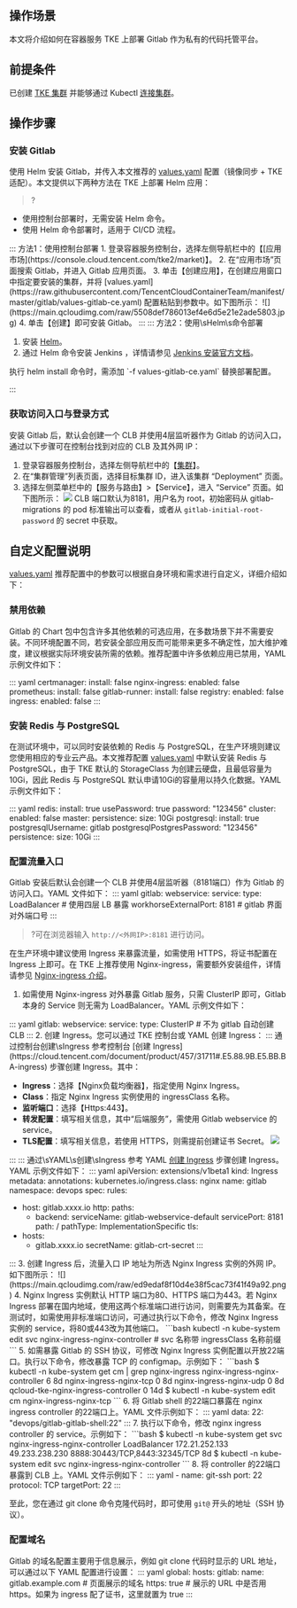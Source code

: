 ## 操作场景

本文将介绍如何在容器服务 TKE 上部署 Gitlab 作为私有的代码托管平台。

## 前提条件


已创建 [TKE 集群](https://cloud.tencent.com/document/product/457/32189) 并能够通过 Kubectl [连接集群](https://cloud.tencent.com/document/product/457/32191)。



## 操作步骤

### 安装 Gitlab


使用 Helm 安装 Gitlab，并传入本文推荐的 [values.yaml](https://raw.githubusercontent.com/TencentCloudContainerTeam/manifest/master/gitlab/values-gitlab-ce.yaml) 配置（镜像同步 + TKE 适配）。本文提供以下两种方法在 TKE 上部署 Helm 应用：

>?
- 使用控制台部署时，无需安装 Helm 命令。
- 使用 Helm 命令部署时，适用于 CI/CD 流程。




<dx-tabs>
::: 方法1：使用控制台部署
1. 登录容器服务控制台，选择左侧导航栏中的【[应用市场](https://console.cloud.tencent.com/tke2/market)】。
2. 在“应用市场”页面搜索 Gitlab，并进入 Gitlab 应用页面。
3. 单击【创建应用】，在创建应用窗口中指定要安装的集群，并将 [values.yaml](https://raw.githubusercontent.com/TencentCloudContainerTeam/manifest/master/gitlab/values-gitlab-ce.yaml) 配置粘贴到参数中。如下图所示：
![](https://main.qcloudimg.com/raw/5508def786013ef4e6d5e21e2ade5803.jpg)
4. 单击【创建】即可安装 Gitlab。
:::
::: 方法2：使用\sHelm\s命令部署

1. 安装 [Helm](https://helm.sh/docs/intro/install/)。
2. 通过 Helm 命令安装 Jenkins ，详情请参见 [Jenkins 安装官方文档](https://www.jenkins.io/doc/book/installing/kubernetes/#install-jenkins-with-helm-v3)。

<dx-alert infotype="explain" title="">
执行 helm install 命令时，需添加 `-f values-gitlab-ce.yaml` 替换部署配置。
</dx-alert>


:::
</dx-tabs>



### 获取访问入口与登录方式

安装 Gitlab 后，默认会创建一个 CLB 并使用4层监听器作为 Gitlab 的访问入口，通过以下步骤可在控制台找到对应的 CLB 及其外网 IP：
1. 登录容器服务控制台，选择左侧导航栏中的【[集群](https://console.cloud.tencent.com/tke2)】。
2. 在“集群管理”列表页面，选择目标集群 ID，进入该集群 “Deployment” 页面。
3. 选择左侧菜单栏中的【服务与路由】>【Service】，进入 “Service” 页面。如下图所示：
![](https://main.qcloudimg.com/raw/6061996aaed6e36a19db885b9ba38b24.png)
 CLB 端口默认为8181，用户名为 root，初始密码从 gitlab-migrations 的 pod 标准输出可以查看，或者从 `gitlab-initial-root-password` 的 secret 中获取。



## 自定义配置说明

 [values.yaml](https://raw.githubusercontent.com/TencentCloudContainerTeam/manifest/master/gitlab/values-gitlab-ce.yaml) 推荐配置中的参数可以根据自身环境和需求进行自定义，详细介绍如下：

### 禁用依赖

Gitlab 的 Chart 包中包含许多其他依赖的可选应用，在多数场景下并不需要安装。不同环境配置不同，若安装全部应用反而可能带来更多不确定性，加大维护难度，建议根据实际环境安装所需的依赖。推荐配置中许多依赖应用已禁用，YAML 示例文件如下：

<dx-codeblock>
:::  yaml
certmanager: 
  install: false 
nginx-ingress: 
  enabled: false 
prometheus: 
  install: false 
gitlab-runner: 
  install: false 
registry: 
  enabled: false 
  ingress: 
    enabled: false
:::
</dx-codeblock>


### 安装 Redis 与 PostgreSQL

在测试环境中，可以同时安装依赖的 Redis 与 PostgreSQL，在生产环境则建议您使用相应的专业云产品。本文推荐配置 [values.yaml](https://raw.githubusercontent.com/TencentCloudContainerTeam/manifest/master/gitlab/values-gitlab-ce.yaml) 中默认安装 Redis 与 PostgreSQL，由于 TKE 默认的 StorageClass 为创建云硬盘，且最低容量为10Gi，因此 Redis 与 PostgreSQL 默认申请10Gi的容量用以持久化数据。YAML 示例文件如下：

<dx-codeblock>
:::  yaml
redis: 
  install: true 
  usePassword: true 
  password: "123456" 
  cluster: 
    enabled: false 
  master: 
    persistence: 
      size: 10Gi
postgresql: 
  install: true 
  postgresqlUsername: gitlab
  postgresqlPostgresPassword: "123456"
  persistence: 
    size: 10Gi
:::
</dx-codeblock>




### 配置流量入口

Gitlab 安装后默认会创建一个 CLB 并使用4层监听器（8181端口）作为 Gitlab 的访问入口。YAML 文件如下：
<dx-codeblock>
:::  yaml
gitlab: 
  webservice: 
    service: 
      type: LoadBalancer # 使用四层 LB 暴露
      workhorseExternalPort: 8181 # gitlab 界面对外端口号
:::
</dx-codeblock>

>?可在浏览器输入 `http://<外网IP>:8181` 进行访问。

在生产环境中建议使用 Ingress 来暴露流量，如需使用 HTTPS，将证书配置在 Ingress 上即可。在 TKE 上推荐使用 Nginx-ingress，需要额外安装组件，详情请参见 [Nginx-ingress 介绍](https://cloud.tencent.com/document/product/457/50502)。

1. 如需使用 Nginx-ingress 对外暴露 Gitlab 服务，只需 ClusterIP 即可，Gitlab 本身的 Service 则无需为 LoadBalancer。YAML 示例文件如下：
<dx-codeblock>
:::  yaml
gitlab: 
  webservice: 
    service: 
      type: ClusterIP # 不为 gitlab 自动创建 CLB
:::
</dx-codeblock>
2. 创建 Ingress。您可以通过 TKE 控制台或 YAML 创建 Ingress：
 <dx-tabs>
::: 通过控制台创建\sIngress
参考控制台 [创建 Ingress](https://cloud.tencent.com/document/product/457/31711#.E5.88.9B.E5.BB.BA-ingress) 步骤创建 Ingress。其中：

-  **Ingress**：选择【Nginx负载均衡器】，指定使用 Nginx Ingress。
-  **Class**：指定 Nginx Ingress 实例使用的 ingressClass 名称。
- **监听端口**：选择【Https:443】。
- **转发配置**：填写相关信息，其中“后端服务”，需使用 Gitlab webservice 的 service。
- **TLS配置**：填写相关信息，若使用 HTTPS，则需提前创建证书 Secret。
![](https://main.qcloudimg.com/raw/85ccc1cc26831de539f45df660afc478.jpg)

:::
::: 通过\sYAML\s创建\sIngress
参考 YAML [创建 Ingress](https://cloud.tencent.com/document/product/457/31711#.E5.88.9B.E5.BB.BA-ingress2) 步骤创建 Ingress。YAML 示例文件如下：
<dx-codeblock>
:::  yaml
apiVersion: extensions/v1beta1
kind: Ingress
metadata: 
  annotations: 
    kubernetes.io/ingress.class: nginx
  name: gitlab
  namespace: devops
spec: 
  rules: 
  - host: gitlab.xxxx.io
    http: 
      paths: 
      - backend: 
          serviceName: gitlab-webservice-default
          servicePort: 8181 
        path: /
        pathType: ImplementationSpecific
  tls: 
  - hosts: 
    - gitlab.xxxx.io
    secretName: gitlab-crt-secret
:::
</dx-codeblock>
:::
</dx-tabs>
3. 创建 Ingress 后，流量入口 IP 地址为所选 Nginx Ingress 实例的外网 IP。如下图所示：
![](https://main.qcloudimg.com/raw/ed9edaf8f10d4e38f5cac73f41f49a92.png)
4. Nginx Ingress 实例默认 HTTP 端口为80、HTTPS 端口为443。若 Nginx Ingress 部署在国内地域，使用这两个标准端口进行访问，则需要先为其备案。在测试时，如需使用非标准端口访问，可通过执行以下命令，修改 Nginx Ingress 实例的 service，将80或443改为其他端口。
```bash
kubectl -n kube-system edit svc nginx-ingress-nginx-controller # svc 名称带 ingressClass 名称前缀
```
5. 如需暴露 Gitlab 的 SSH 协议，可修改 Nginx Ingress 实例配置以开放22端口。执行以下命令，修改暴露 TCP 的 configmap。示例如下：
```bash
$ kubectl -n kube-system get cm | grep nginx-ingress
nginx-ingress-nginx-controller             6      8d
nginx-ingress-nginx-tcp                    0      8d
nginx-ingress-nginx-udp                    0      8d
qcloud-tke-nginx-ingress-controller        0      14d
$ kubectl -n kube-system edit cm nginx-ingress-nginx-tcp
```
6. 将 Gitlab shell 的22端口暴露在 nginx ingress controller 的22端口上。YAML 文件示例如下：
<dx-codeblock>
:::  yaml
data: 
  22: "devops/gitlab-gitlab-shell:22"
:::
</dx-codeblock>
7. 执行以下命令，修改 nginx ingress controller 的 service。示例如下：
```bash
$ kubectl -n kube-system get svc
nginx-ingress-nginx-controller             LoadBalancer   172.21.252.133   49.233.238.230   8888:30443/TCP,8443:32345/TCP   8d
$ kubectl -n kube-system edit svc nginx-ingress-nginx-controller
```
8. 将 controller 的22端口暴露到 CLB 上。YAML 文件示例如下：
<dx-codeblock>
:::  yaml
  - name: git-ssh
    port: 22
    protocol: TCP
    targetPort: 22
:::
</dx-codeblock>
 
 至此，您在通过 git clone 命令克隆代码时，即可使用 `git@` 开头的地址（SSH 协议）。


### 配置域名

Gitlab 的域名配置主要用于信息展示，例如 git clone 代码时显示的 URL 地址，可以通过以下 YAML 配置进行设置：
<dx-codeblock>
:::  yaml
global: 
  hosts: 
    gitlab: 
      name: gitlab.example.com # 页面展示的域名
      https: true # 展示的 URL 中是否用 https。如果为 ingress 配了证书，这里就置为 true
:::
</dx-codeblock>

